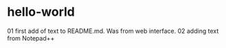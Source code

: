 hello-world
===============

01 first add of text to README.md. Was from web interface.
02 adding text from Notepad++
